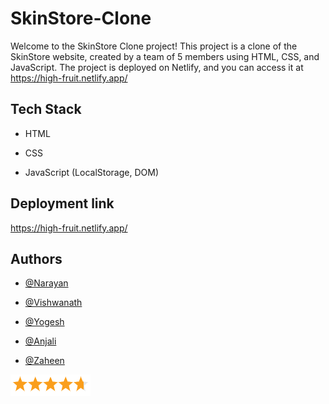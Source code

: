 
# SkinStore-Clone

Welcome to the SkinStore Clone project! This project is a clone of the SkinStore website, created by a team of 5 members using HTML, CSS, and JavaScript. The project is deployed on Netlify, and you can access it at https://high-fruit.netlify.app/




## Tech Stack

- HTML

- CSS 

- JavaScript (LocalStorage, DOM)



## Deployment link

https://high-fruit.netlify.app/
## Authors

- [@Narayan](https://github.com/noobnarayan)

- [@Vishwanath](https://github.com/buddybtech)

- [@Yogesh](https://www.github.com/yogeshkumawat007)

- [@Anjali](https://www.github.com/techsiren)

- [@Zaheen](https://www.github.com/#)

![Alt text](./Media/stars.png)

